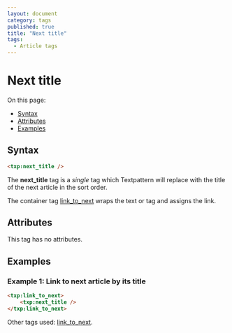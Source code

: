 ```yaml
---
layout: document
category: tags
published: true
title: "Next title"
tags:
  - Article tags
---
```


# Next title

On this page:

* [Syntax](#syntax)
* [Attributes](#attributes)
* [Examples](#examples)

## Syntax

~~~ html
<txp:next_title />
~~~

The **next_title** tag is a *single* tag which Textpattern will replace with the title of the next article in the sort order.

The container tag [link_to_next](link_to_next) wraps the text or tag and assigns the link.

## Attributes

This tag has no attributes.

## Examples

### Example 1: Link to next article by its title

~~~ html
<txp:link_to_next>
    <txp:next_title />
</txp:link_to_next>
~~~

Other tags used: [link_to_next](link_to_next).
